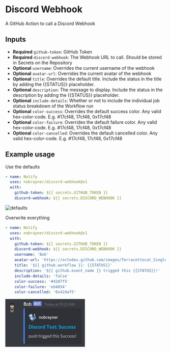 # Discord Webhook

A GitHub Action to call a Discord Webhook

## Inputs

- **Required** `github-token`: GitHub Token
- **Required** `discord-webhook`: The Webhook URL to call. Should be stored in Secrets on the Repository
- **Optional** `username`: Overrides the current username of the webhook
- **Optional** `avatar-url`: Overrides the current avatar of the webhook
- **Optional** `title`: Overrides the default title. Include the status in the title by adding the {{STATUS}} placeholder.
- **Optional** `description`: The message to display. Include the status in the description by adding the {{STATUS}} placeholder.
- **Optional** `include-details`: Whether or not to include the individual job status breakdown of the Workflow run
- **Optional** `color-success`: Overrides the default success color. Any valid hex-color-code. E.g. #17cf48, 17cf48, 0x17cf48
- **Optional** `color-failure`: Overrides the default failure color. Any valid hex-color-code. E.g. #17cf48, 17cf48, 0x17cf48
- **Optional** `color-cancelled`: Overrides the default cancelled color. Any valid hex-color-code. E.g. #17cf48, 17cf48, 0x17cf48

## Example usage

Use the defaults

```yaml
- name: Notify
  uses: nobrayner/discord-webhook@v1
  with:
    github-token: ${{ secrets.GITHUB_TOKEN }}
    discord-webhook: ${{ secrets.DISCORD_WEBHOOK }}
```

![defaults](https://raw.githubusercontent.com/nobrayner/discord-webhook/master/docs/defaults.png?raw=true)

Overwrite everything

```yaml
- name: Notify
  uses: nobrayner/discord-webhook@v1
  with:
    github-token: ${{ secrets.GITHUB_TOKEN }}
    discord-webhook: ${{ secrets.DISCORD_WEBHOOK }}
    username: 'Bob'
    avatar-url: 'https://octodex.github.com/images/Terracottocat_Single.png'
    title: '${{ github.workflow }}: {{STATUS}}'
    description: '${{ github.event_name }} trigged this {{STATUS}}!'
    include-details: 'false'
    color-success: '#4287f5'
    color-failure: 'eb4034'
    color-cancelled: '0x42daf5'
```

![overwrite-everything](https://raw.githubusercontent.com/nobrayner/discord-webhook/master/docs/overwrite-everything.png?raw=true)
